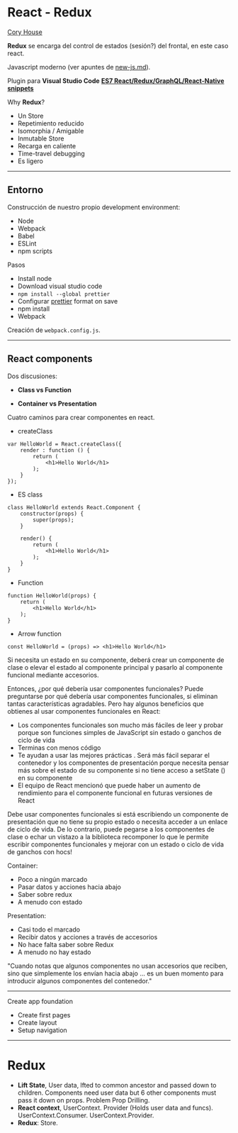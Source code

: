 # **React - Redux**

[Cory House](https://hackernoon.com/@housecor)

**Redux** se encarga del control de estados (sesión?) del frontal, en este caso react.

Javascript moderno (ver apuntes de [new-js.md](./new-js.md)).

Plugin para **Visual Studio Code** [**ES7 React/Redux/GraphQL/React-Native snippets**](https://marketplace.visualstudio.com/itemdetails?itemName=dsznajder.es7-react-js-snippets) 

 Why **Redux**?
 - Un Store
 - Repetimiento reducido
 - Isomorphia / Amigable
 - Inmutable Store
 - Recarga en caliente
 - Time-travel debugging
 - Es ligero 


---
## Entorno

Construcción de nuestro propio development environment:
- Node
- Webpack
- Babel
- ESLint
- npm scripts


Pasos
- Install node
- Download visual studio code
- `npm install --global prettier`
- Configurar [prettier](https://marketplace.visualstudio.com/items?itemName=esbenp.prettier-vscode)  format on save
- npm install
- Webpack

Creación de `webpack.config.js`.
 

---
## React components

Dos discusiones:

- **Class vs Function**

- **Container vs Presentation**


Cuatro caminos para crear componentes en react.

- createClass
~~~
var HelloWorld = React.createClass({
    render : function () {
        return (
            <h1>Hello World</h1>
        );
    }
});
~~~

- ES class
~~~
class HelloWorld extends React.Component {
    constructor(props) {
        super(props);
    }

    render() {
        return (
            <h1>Hello World</h1>
        );
    }
}
~~~

- Function

~~~
function HelloWorld(props) {
    return (
        <h1>Hello World</h1>
    );
}
~~~

- Arrow function
~~~
const HelloWorld = (props) => <h1>Hello World</h1>
~~~


Si necesita un estado en su componente, deberá crear un componente de clase o elevar el estado al componente principal y pasarlo al componente funcional mediante accesorios.

Entonces, ¿por qué debería usar componentes funcionales?
Puede preguntarse por qué debería usar componentes funcionales, si eliminan tantas características agradables. Pero hay algunos beneficios que obtienes al usar componentes funcionales en React:

- Los componentes funcionales son mucho más fáciles de leer y probar porque son funciones simples de JavaScript sin estado o ganchos de ciclo de vida
- Terminas con menos código
- Te ayudan a usar las mejores prácticas . Será más fácil separar el contenedor y los componentes de presentación porque necesita pensar más sobre el estado de su componente si no tiene acceso a setState () en su componente
- El equipo de React mencionó que puede haber un aumento de rendimiento para el componente funcional en futuras versiones de React



Debe usar componentes funcionales si está escribiendo un componente de presentación que no tiene su propio estado o necesita acceder a un enlace de ciclo de vida. De lo contrario, puede pegarse a los componentes de clase o echar un vistazo a la biblioteca recomponer lo que le permite escribir componentes funcionales y mejorar con un estado o ciclo de vida de ganchos con hocs!



Container:
- Poco a ningún marcado
- Pasar datos y acciones hacia abajo
- Saber sobre redux
- A menudo con estado
  
Presentation:
- Casi todo el marcado
- Recibir datos y acciones a través de accesorios
- No hace falta saber sobre Redux
- A menudo no hay estado



"Cuando notas que algunos componentes no usan accesorios que reciben, sino que simplemente los envían hacia abajo ... es un buen momento para introducir algunos componentes del contenedor."

---

Create app foundation
- Create first pages
- Create layout
- Setup navigation



---
# Redux

- **Lift State**, User data, lfted to common ancestor and passed down to children. Components need user data but 6 other components must pass it down on props. Problem Prop Drilling.
- **React context**, UserContext. Provider (Holds user data and funcs). UserContext.Consumer. UserContext.Provider.
- **Redux**: Store.
